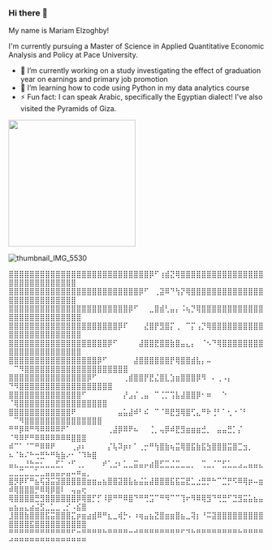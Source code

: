 ### Hi there 👋

My name is Mariam Elzoghby!

I'm currently pursuing a Master of Science in Applied Quantitative Economic Analysis and Policy at Pace University.


- 🔭 I’m currently working on a study investigating the effect of graduation year on earnings and primary job promotion
- 🌱 I’m learning how to code using Python in my data analytics course 
- ⚡ Fun fact: I can speak Arabic, specifically the Egyptian dialect! I've also visited the Pyramids of Giza.

<img src="https://github.com/mariamelzoghby/mariamelzoghby/assets/157535392/dc0225db-7bf9-401e-a499-4a4cb68ca510" width="250">

![thumbnail_IMG_5530](https://github.com/mariamelzoghby/mariamelzoghby/assets/157535392/c25f49c1-934b-46e0-892f-9ab12a1ab955)

⣿⣿⣿⣿⣿⣿⣿⣿⣿⣿⣿⣿⣿⣿⣿⣿⣿⣿⣿⣿⣿⣿⣿⣿⣿⣿⣿⡿⠋⢰⣾⣝⢿⣿⣿⣿⣿⣿⣿⣿⣿⣿⣿⣿⣿⣿⣿⣿⣿⣿⣿⣿⣿⣿⣿⣿⣿⣿⣿⣿⣿⣿
⣿⣿⣿⣿⣿⣿⣿⣿⣿⣿⣿⣿⣿⣿⣿⣿⣿⣿⣿⣿⣿⣿⣿⣿⣿⡿⠋⠀⢀⣽⠿⠙⢳⡝⢿⣿⣿⣿⣿⣿⣿⣿⣿⣿⣿⣿⣿⣿⣿⣿⣿⣿⣿⣿⣿⣿⣿⣿⣿⣿⣿⣿
⣿⣿⣿⣿⣿⣿⣿⣿⣿⣿⣿⣿⣿⣿⣿⣿⣿⣿⣿⣿⣿⣿⣿⡿⠋⠀⠀⣀⣿⣾⢃⣤⡄⠨⢦⡙⢿⣿⣿⣿⣿⣿⣿⣿⣿⣿⣿⣿⣿⣿⣿⣿⣿⣿⣿⣿⣿⣿⣿⣿⣿⣿⣿
⣿⣿⣿⣿⣿⣿⣿⣿⣿⣿⣿⣿⣿⣿⣿⣿⣿⣿⣿⣿⣿⡿⠏⠀⠀⠀⣜⣿⡟⣻⣿⡍⢀⠀⠉⡍⢠⡙⢿⣿⣿⣿⣿⣿⣿⣿⣿⣿⣿⣿⣿⣿⣿⣿⣿⣿⣿⣿⣿⣿⣿⣿⣿
⣿⣿⣿⣿⣿⣿⣿⣿⣿⣿⣿⣿⣿⣿⣿⣿⣿⣿⣿⡿⠋⠀⠀⠀⠀⣼⣿⣿⣟⣿⣿⣷⣿⣤⣄⡄⠀⠈⠢⠙⢿⣿⣿⣿⣿⣿⣿⣿⣿⣿⣿⣿⣿⣿⣿⣿⣿⣿⣿⣿⣿⣿⣿
⣿⣿⣿⣿⣿⣿⣿⣿⣿⣿⣿⣿⣿⣿⣿⣿⣿⡿⠋⠀⠀⠀⠀⠀⣼⣿⣿⣿⣿⣿⣿⡟⢿⣿⣿⣾⣧⡄⠤⠀ ⠀⠉⠻⣿⣿⣿⣿⣿⣿⣿⣿⣿⣿⣿⣿⣿⣿⣿⣿⣿⣿⣿⣿
⣿⣿⣿⣿⣿⣿⣿⣿⣿⣿⣿⣿⣿⣿⣿⡿⠋⠀⠀⠀⠀⠀⢀⣾⣿⣿⡟⣟⣌⣿⣇⣱⣶⣿⣿⣿⡿⠻⠀⠄⢀⠠⡄ ⠙⠻⣿⣿⣿⣿⣿⣿⣿⣿⣿⣿⣿⣿⣿⣿⣿⣿⣿⣿
⣿⣿⣿⣿⣿⣿⣿⣿⣿⣿⣿⣿⣿⣿⠋⠀⠀⠀⠀⠀⠀⠀⡜⣠⡌⢀⣤⠀⠉⢈⡉⢩⣧⣼⣿⣿⡿⠂⠶⠀⠀⠑⠀⠀⠀  ⠈⢿⣿⣿⣿⣿⣿⣿⣿⣿⣿⣿⣿⣿⣿⣿⣿⣿⣿
⣿⣿⣿⣿⣿⣿⣿⣿⣿⣿⣿⣿⠟⠀⠀⠀⠀⠀⠀⠀⠀⣤⣥⣼⠾⠃⠮⠀⠉⠈⠿⣟⣻⢿⣿⢋⣄⠛⠗⢘⠃⠁⢂⠐⠈⠃  ⠀⠉⠻⣿⣿⣿⣿⣿⣿⣿⣿⣿⣿⣿⣿⣿⣿⣿
⠛⠛⡿⠿⠛⠻⠿⠿⠿⠿⠟⠁⠀⠀⠀⠀⠀⠀⠀⢀⣼⡿⠿⠟⠦⠀⠀⢈⡀⢤⡿⠾⣟⣻⣶⣶⣶⣚⡀⠀⣤⣤⣛⡁⡌⠀⠀⠀⠀   ⠈⠻⠿⠟⠛⠿⠿⠿⠿⠿⠿⠿⣿⣿⣿
⠾⠉⠁⠈⠉⠛⠿⠿⠟⠀⠀⠀⢀⡴⠆⠀⠀⠀⠀⡌⢧⠽⡶⠆⠁⢀⡒⠛⢳⣿⣷⢦⣭⢿⣿⣯⣷⣯⣳⣿⣿⣿⣭⣿⣉⣲⡀⠀ ⠦⠈⠷⠌⠓⢒⣛⠓⠛⢷⣷⠔⠂⠈⠹⠷⣿
⣤⣄⣀⣘⣓⣒⣂⣀⣀⣋⡁⠐⠋⢀⡀⠀⠀⠀⠞⢁⣐⠆⣁⣀⣭⣤⡤⣴⣿⣋⣉⣈⣉⣀⣀⡀⠀⢉⣀⡈⠉⣋⣁⣀⣠⣀⣤⣤⣄⣀⣀⣉⣀⣀⣁⣀⣤⣤⣤⡤⣤⠤⠶⣤⡀
⣿⡻⡿⠏⠛⣦⢯⣽⣭⣽⣿⣿⣿⣿⣿⣶⣶⣤⣦⣿⣿⣽⣿⣧⣦⣬⣥⣼⣿⣿⣿⣯⣯⣭⣟⣁⣐⣛⡛⠓⠉⣉⡛⠫⠿⢿⡶⠤⣶⠾⢿⣿⣿⣿⡛⠿⢿⡿⣿⠇⠀⢤⣤⢖
⢿⣿⣿⣿⣿⣛⣻⣿⣿⣿⣿⣿⣿⡿⢿⣿⡋⡋⠸⡿⠛⠛⠿⣿⠙⠛⢛⣩⠉⠛⠻⠉⠉⢹⠖⠻⠿⢿⣻⠙⢛⣛⠋⣙⣻⣭⣥⣦⣤⣤⣦⣤⣄⣴⣬⣫⣀⣁⣀⢀⡊⠠⣮⣿
⣸⣿⣿⣷⣿⣿⣿⣯⣭⣿⣿⣿⣍⡶⣶⣴⣾⠿⠛⣆⣀⢾⡓⠄⠰⢶⣤⣦⣝⣿⣶⣶⣿⣦⣀⢽⡆⠘⠭⣽⣿⣿⣿⣿⣿⣿⣿⣿⣿⣿⣿⣿⣿⣯⣿⣿⣿⣿⣿⣿⣿⣿⣿⣿
⠛⠛⠛⠛⠛⠛⠛⠛⠛⠛⠛⠛⠋⠒⠛⠛⠛⠛⠓⠛⠛⠛⠛⠒⠚⠛⠛⠛⠛⠛⠛⠛⠛⠋⠙⠓⠛⠛⠛⠛⠛⠛⠛⠛⠓⠛⠛⠛⠛⠚⠛⠛⠛⠛⠛⠛⠛⠛⠛⠛⠛⠛⠛⠛




<!--
**mariamelzoghby/mariamelzoghby** is a ✨ _special_ ✨ repository because its `README.md` (this file) appears on your GitHub profile.

Here are some ideas to get you started:
- 👯 I’m looking to collaborate on ...
- 🤔 I’m looking for help with ...
- 💬 Ask me about ...
- 📫 How to reach me: ...
- 😄 Pronouns: ...

-->
